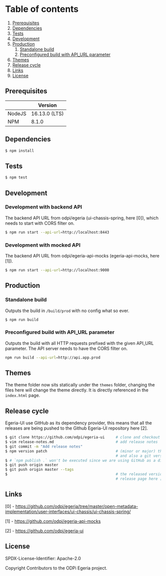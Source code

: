 # Table of contents

1. [Prerequisites](#prerequisites)
2. [Dependencies](#dependencies)
3. [Tests](#tests)
4. [Development](#development)
5. [Production](#production)
    1. [Standalone build](#tandalone-build)
    1. [Preconfigured build with API_URL parameter](#preconfigured-build-with-api_url-parameter)
6. [Themes](#themes)
7. [Release cycle](#release-cycle)
8. [Links](#links)
9. [License](#license)

## Prerequisites
|         |        Version      |
|---------|---------------------|
| NodeJS  |     16.13.0 (LTS)   |
| NPM     |        8.1.0        |

## Dependencies
```bash
$ npm install
```

## Tests
```bash
$ npm test
```

## Development

### Development with backend API

The backend API URL from odpi/egeria (ui-chassis-spring, here [0]), which needs
to start with CORS filter on.

```bash
$ npm run start --api-url=http://localhost:8443
```

### Development with mocked API

The backend API URL from odpi/egeria-api-mocks (egeria-api-mocks, here [1]).

```bash
$ npm run start --api-url=http://localhost:9000
```

## Production

### Standalone build

Outputs the build in `/build/prod` with no config what so ever.

```bash
$ npm run build
```

### Preconfigured build with API_URL parameter

Outputs the build with all HTTP requests prefixed with the given API_URL parameter.
The API server needs to have the CORS filter on.

```bash
npm run build --api-url=http://api.app.prod
```

## Themes

The theme folder now sits statically under the `themes` folder, changing the files
here will change the theme directly. It is directly referenced in the `index.html` page.

## Release cycle
Egeria-UI use GitHub as its dependency provider, this means that all the releases
are being pushed to the Github Egeria-UI repository here [2].

```bash
$ git clone https://github.com/odpi/egeria-ui     # clone and checkout to master branch
$ vim release-notes.md                            # add release notes
$ git commit -m "Add release notes"
$ npm version patch                               # (minor or major) this will create a new commit with the bumped version
                                                  # and also a git version tag
$ # `npm publish .` won't be executed since we are using GitHub as a direct dependency
$ git push origin master
$ git push origin master --tags
$                                                 # the released version will be available at the git version tag or in the
                                                  # release page here [1]
```

## Links
[0] - https://github.com/odpi/egeria/tree/master/open-metadata-implementation/user-interfaces/ui-chassis/ui-chassis-spring/

[1] - https://github.com/odpi/egeria-api-mocks

[2] - https://github.com/odpi/egeria-ui

## License
SPDX-License-Identifier: Apache-2.0

Copyright Contributors to the ODPi Egeria project.

